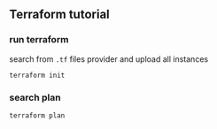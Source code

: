 ## Terraform tutorial

### run terraform

search from `.tf` files provider and upload all instances

```
terraform init
```

### search plan

```
terraform plan
```
